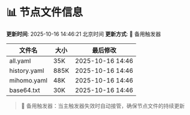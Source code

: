 # 📊 节点文件信息

**更新时间**: 2025-10-16 14:46:21 北京时间
**更新方式**: 🔄 备用触发器

| 文件名 | 大小 | 最后修改 |
|--------|------|----------|
| all.yaml | 35K | 2025-10-16 14:46 |
| history.yaml | 885K | 2025-10-16 14:46 |
| mihomo.yaml | 48K | 2025-10-16 14:46 |
| base64.txt | 30K | 2025-10-16 14:46 |

> 🔄 备用触发器：当主触发器失效时自动接管，确保节点文件的持续更新
